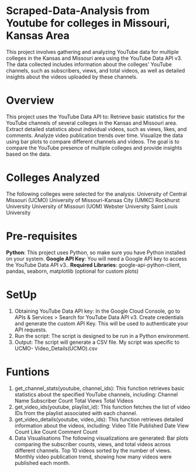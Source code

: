 # Scraped-Data-Analysis from Youtube for colleges in Missouri, Kansas Area
This project involves gathering and analyzing YouTube data for multiple colleges in the Kansas and Missouri area using the YouTube Data API v3. The data collected includes information about the colleges' YouTube channels, such as subscribers, views, and total videos, as well as detailed insights about the videos uploaded by these channels.

# Overview
This project uses the YouTube Data API to:
  Retrieve basic statistics for the YouTube channels of several colleges in the Kansas and Missouri area.
  Extract detailed statistics about individual videos, such as views, likes, and comments.
  Analyze video publication trends over time.
  Visualize the data using bar plots to compare different channels and videos.
The goal is to compare the YouTube presence of multiple colleges and provide insights based on the data.

# Colleges Analyzed
The following colleges were selected for the analysis:
  University of Central Missouri (UCMO)
  University of Missouri-Kansas City (UMKC)
  Rockhurst University
  University of Missouri (UOM)
  Webster University
  Saint Louis University

# Pre-requisites
**Python**: This project uses Python, so make sure you have Python installed on your system.
**Google API Key**: You will need a Google API key to access the YouTube Data API v3..
**Required Libraries**: google-api-python-client, pandas, seaborn, matplotlib (optional for custom plots)

# SetUp
1. Obtaining YouTube Data API key: In the Google Cloud Console, go to APIs & Services > Search for YouTube Data API v3.
   Create credentials and generate the custom API Key. This will be used to authenticate your API requests.
2. Run the script: The script is designed to be run in a Python environment.
3. Output: The script will generate a CSV file. My script was specific to UCMO- Video_Details(UCMO).csv

# Funtions
1. get_channel_stats(youtube, channel_ids): 
   This function retrieves basic statistics about the specified YouTube channels, including:
      Channel Name
      Subscriber Count
      Total Views
      Total Videos
2. get_video_ids(youtube, playlist_id): This function fetches the list of video IDs from the playlist associated with each channel.
3. get_video_details(youtube, video_ids):
   This function retrieves detailed information about the videos, including:
      Video Title
      Published Date
      View Count
      Like Count
      Comment Count
4. Data Visualisations
   The following visualizations are generated:
      Bar plots comparing the subscriber counts, views, and total videos across different channels.
      Top 10 videos sorted by the number of views.
      Monthly video publication trend, showing how many videos were published each month.
